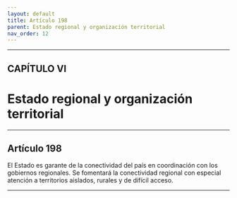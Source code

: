 ```yaml
---
layout: default
title: Artículo 198
parent: Estado regional y organización territorial
nav_order: 12
---
```


---

## CAPÍTULO VI
# Estado regional y organización territorial

---

## Artículo 198

El Estado es garante de la conectividad del país en coordinación con los gobiernos regionales. Se fomentará la conectividad regional con especial atención a territorios aislados, rurales y de difícil acceso.

---
